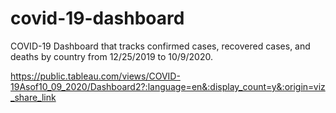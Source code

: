 # covid-19-dashboard
COVID-19 Dashboard that tracks confirmed cases, recovered cases, and deaths by country from 12/25/2019 to 10/9/2020. 

https://public.tableau.com/views/COVID-19Asof10_09_2020/Dashboard2?:language=en&:display_count=y&:origin=viz_share_link
